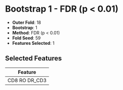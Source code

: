 # Bootstrap 1 - FDR (p < 0.01)

- **Outer Fold**: 18
- **Bootstrap**: 1
- **Method**: FDR (p < 0.01)
- **Fold Seed**: 59
- **Features Selected**: 1

## Selected Features

| Feature |
|---------|
| CD8 RO DR_CD3 |

